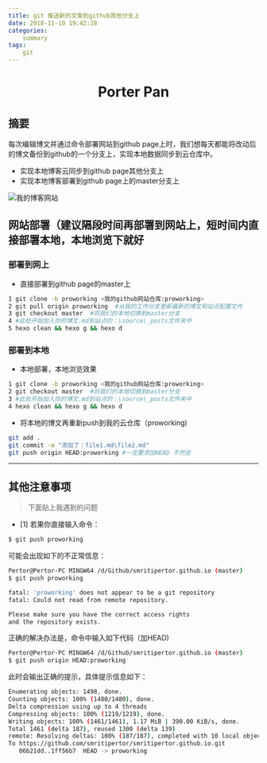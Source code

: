 ```yaml
---
title: git 推送新的文章到github其他分支上
date: 2018-11-10 19:42:28
categories:
    summary
tags:
    git
---
```


# <center> Porter Pan </center>

## 摘要

每次编辑博文并通过命令部署网站到github page上时，我们想每天都能将改动后的博文备份到github的一个分支上，实现本地数据同步到云仓库中。

* 实现本地博客云同步到github page其他分支上
* 实现本地博客部署到github page上的master分支上

![我的博客网站](https://s1.ax1x.com/2018/11/10/iqZ6KJ.png)

<!-- more -->

## 网站部署（建议隔段时间再部署到网站上，短时间内直接部署本地，本地浏览下就好

### 部署到网上

* 直接部署到github page的master上

```bash
1 git clone -b proworking <我的github网站仓库:proworking>
2 git pull origin proworking  #从我的工作分支更新最新的博文和站点配置文件
3 git checkout master  #将我们的本地切换到master分支
4 #此处开始加入你的博文.md到站点的：\source\_posts文件夹中
5 hexo clean && hexo g && hexo d
```

### 部署到本地

* 本地部署，本地浏览效果

```bash
1 git clone -b proworking <我的github网站仓库:proworking>
2 git checkout master  #将我们的本地切换到master分支
3 #此处开始加入你的博文.md到站点的：\source\_posts文件夹中
4 hexo clean && hexo g && hexo d
```

* 将本地的博文再重新push到我的云仓库（proworking)

```bash
git add .
git commit -m "添加了：file1.md\file2.md"
git push origin HEAD:proworking #一定要添加HEAD 不然会
```

-------------

## 其他注意事项

>下面贴上我遇到的问题

* [1] 若果你直接输入命令：
```bash
$ git push proworking
```
可能会出现如下的不正常信息：

```bash
Pertor@Pertor-PC MINGW64 /d/Github/smritipertor.github.io (master)
$ git push proworking

fatal: 'proworking' does not appear to be a git repository
fatal: Could not read from remote repository.

Please make sure you have the correct access rights
and the repository exists.

```

正确的解决办法是，命令中输入如下代码（加HEAD)

```bash
Pertor@Pertor-PC MINGW64 /d/Github/smritipertor.github.io (master)
$ git push origin HEAD:proworking
```

此时会输出正确的提示，具体提示信息如下：

```bash
Enumerating objects: 1498, done.
Counting objects: 100% (1480/1480), done.
Delta compression using up to 4 threads
Compressing objects: 100% (1219/1219), done.
Writing objects: 100% (1461/1461), 1.17 MiB | 390.00 KiB/s, done.
Total 1461 (delta 187), reused 1300 (delta 139)
remote: Resolving deltas: 100% (187/187), completed with 10 local objects.
To https://github.com/smritipertor/smritipertor.github.io.git
   06b21dd..1ff56b7  HEAD -> proworking

```


